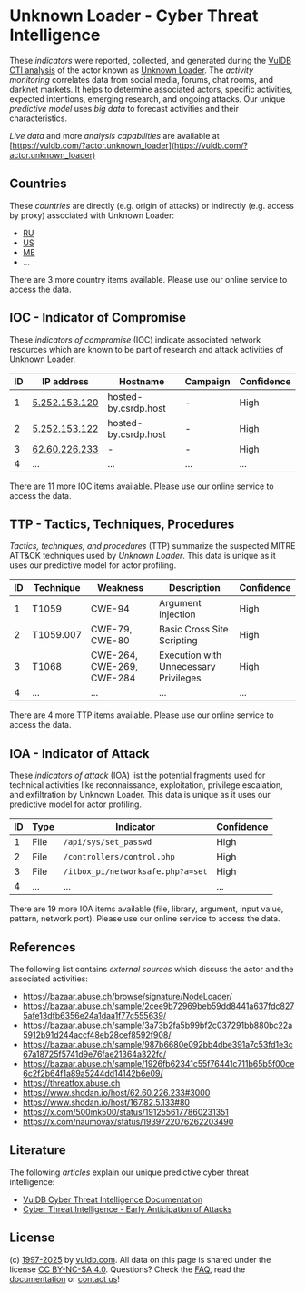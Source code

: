# Unknown Loader - Cyber Threat Intelligence

These _indicators_ were reported, collected, and generated during the [VulDB CTI analysis](https://vuldb.com/?kb.cti) of the actor known as [Unknown Loader](https://vuldb.com/?actor.unknown_loader). The _activity monitoring_ correlates data from social media, forums, chat rooms, and darknet markets. It helps to determine associated actors, specific activities, expected intentions, emerging research, and ongoing attacks. Our unique _predictive model_ uses _big data_ to forecast activities and their characteristics.

_Live data_ and more _analysis capabilities_ are available at [https://vuldb.com/?actor.unknown_loader](https://vuldb.com/?actor.unknown_loader)

## Countries

These _countries_ are directly (e.g. origin of attacks) or indirectly (e.g. access by proxy) associated with Unknown Loader:

* [RU](https://vuldb.com/?country.ru)
* [US](https://vuldb.com/?country.us)
* [ME](https://vuldb.com/?country.me)
* ...

There are 3 more country items available. Please use our online service to access the data.

## IOC - Indicator of Compromise

These _indicators of compromise_ (IOC) indicate associated network resources which are known to be part of research and attack activities of Unknown Loader.

ID | IP address | Hostname | Campaign | Confidence
-- | ---------- | -------- | -------- | ----------
1 | [5.252.153.120](https://vuldb.com/?ip.5.252.153.120) | hosted-by.csrdp.host | - | High
2 | [5.252.153.122](https://vuldb.com/?ip.5.252.153.122) | hosted-by.csrdp.host | - | High
3 | [62.60.226.233](https://vuldb.com/?ip.62.60.226.233) | - | - | High
4 | ... | ... | ... | ...

There are 11 more IOC items available. Please use our online service to access the data.

## TTP - Tactics, Techniques, Procedures

_Tactics, techniques, and procedures_ (TTP) summarize the suspected MITRE ATT&CK techniques used by _Unknown Loader_. This data is unique as it uses our predictive model for actor profiling.

ID | Technique | Weakness | Description | Confidence
-- | --------- | -------- | ----------- | ----------
1 | T1059 | CWE-94 | Argument Injection | High
2 | T1059.007 | CWE-79, CWE-80 | Basic Cross Site Scripting | High
3 | T1068 | CWE-264, CWE-269, CWE-284 | Execution with Unnecessary Privileges | High
4 | ... | ... | ... | ...

There are 4 more TTP items available. Please use our online service to access the data.

## IOA - Indicator of Attack

These _indicators of attack_ (IOA) list the potential fragments used for technical activities like reconnaissance, exploitation, privilege escalation, and exfiltration by Unknown Loader. This data is unique as it uses our predictive model for actor profiling.

ID | Type | Indicator | Confidence
-- | ---- | --------- | ----------
1 | File | `/api/sys/set_passwd` | High
2 | File | `/controllers/control.php` | High
3 | File | `/itbox_pi/networksafe.php?a=set` | High
4 | ... | ... | ...

There are 19 more IOA items available (file, library, argument, input value, pattern, network port). Please use our online service to access the data.

## References

The following list contains _external sources_ which discuss the actor and the associated activities:

* https://bazaar.abuse.ch/browse/signature/NodeLoader/
* https://bazaar.abuse.ch/sample/2cee9b72969beb59dd8441a637fdc8275afe13dfb6356e24a1daa1f77c555639/
* https://bazaar.abuse.ch/sample/3a73b2fa5b99bf2c037291bb880bc22a5912b91d244accf48eb28cef8592f908/
* https://bazaar.abuse.ch/sample/987b6680e092bb4dbe391a7c53fd1e3c67a18725f5741d9e76fae21364a322fc/
* https://bazaar.abuse.ch/sample/1926fb62341c55f76441c711b65b5f00ce6c2f2b64f1a89a5244dd14142b6e09/
* https://threatfox.abuse.ch
* https://www.shodan.io/host/62.60.226.233#3000
* https://www.shodan.io/host/167.82.5.133#80
* https://x.com/500mk500/status/1912556177860231351
* https://x.com/naumovax/status/1939722076262203490

## Literature

The following _articles_ explain our unique predictive cyber threat intelligence:

* [VulDB Cyber Threat Intelligence Documentation](https://vuldb.com/?kb.cti)
* [Cyber Threat Intelligence - Early Anticipation of Attacks](https://www.scip.ch/en/?labs.20201022)

## License

(c) [1997-2025](https://vuldb.com/?kb.changelog) by [vuldb.com](https://vuldb.com/?kb.about). All data on this page is shared under the license [CC BY-NC-SA 4.0](https://creativecommons.org/licenses/by-nc-sa/4.0/). Questions? Check the [FAQ](https://vuldb.com/?kb.faq), read the [documentation](https://vuldb.com/?kb) or [contact us](https://vuldb.com/?contact)!
